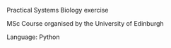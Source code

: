 Practical Systems Biology exercise

MSc Course organised by the University of Edinburgh

Language: Python
